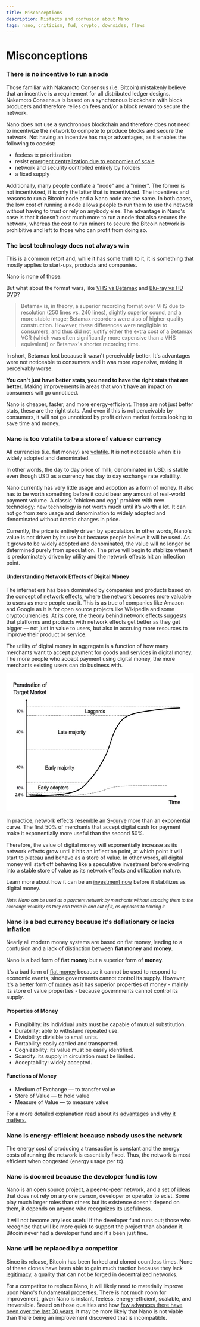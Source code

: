 ```yaml
---
title: Misconceptions
description: Misfacts and confusion about Nano
tags: nano, criticism, fud, crypto, downsides, flaws
---
```


# Misconceptions

### There is no incentive to run a node

Those familiar with Nakamoto Consensus (i.e. Bitcoin) mistakenly believe that an incentive is a requirement for all distributed ledger designs. Nakamoto Consensus is based on a synchronous blockchain with block producers and therefore relies on fees and/or a block reward to secure the network.

Nano does not use a synchronous blockchain and therefore does not need to incentivize the network to compete to produce blocks and secure the network. Not having an incentive has major advantages, as it enables the following to coexist:

- feeless tx prioritization
- resist <a href="https://medium.com/@clemahieu/emergent-centralization-due-to-economies-of-scale-83cc85a7cbef" target="_blank">emergent centralization due to economies of scale</a>
- network and security controlled entirely by holders
- a fixed supply

Additionally, many people conflate a "node" and a "miner". The former is not incentivized, it is only the latter that is incentivized. The incentives and reasons to run a Bitcoin node and a Nano node are the same. In both cases, the low cost of running a node allows people to run them to use the network without having to trust or rely on anybody else. The advantage in Nano's case is that it doesn't cost much more to run a node that also secures the network, whereas the cost to run miners to secure the Bitcoin network is prohibitive and left to those who can profit from doing so.

### The best technology does not always win

This is a common retort and, while it has some truth to it, it is something that mostly applies to start-ups, products and companies.

Nano is none of those.

But what about the format wars, like <a href="https://en.wikipedia.org/wiki/Videotape_format_war" target="_blank">VHS vs Betamax</a> and <a href="https://en.wikipedia.org/wiki/High-definition_optical_disc_format_war" target="_blank">Blu-ray vs HD DVD</a>?

> Betamax is, in theory, a superior recording format over VHS due to resolution (250 lines vs. 240 lines), slightly superior sound, and a more stable image; Betamax recorders were also of higher-quality construction. However, these differences were negligible to consumers, and thus did not justify either the extra cost of a Betamax VCR (which was often significantly more expensive than a VHS equivalent) or Betamax's shorter recording time.

In short, Betamax lost because it wasn't perceivably better. It's advantages were not noticeable to consumers and it was more expensive, making it perceivably worse.

**You can't just have better stats, you need to have the right stats that are better.** Making improvements in areas that won't have an impact on consumers will go unnoticed.

Nano is cheaper, faster, and more energy-efficient. These are not just better stats, these are the right stats. And even if this is not perceivable by consumers, it will not go unnoticed by profit driven market forces looking to save time and money.

### Nano is too volatile to be a store of value or currency

All currencies (i.e. fiat money) are <a href="https://en.wikipedia.org/wiki/Foreign_exchange_market" target="_blank">volatile</a>. It is not noticeable when it is widely adopted and denominated.

In other words, the day to day price of milk, denominated in USD, is stable even though USD as a currency has day to day exchange rate volatility.

Nano currently has very little usage and adoption as a form of money. It also has to be worth something before it could bear any amount of real-world payment volume. A classic "chicken and egg" problem with new technology: new technology is not worth much until it’s worth a lot. It can not go from zero usage and denomination to widely adopted and denominated without drastic changes in price.

Currently, the price is entirely driven by speculation. In other words, Nano's value is not driven by its use but because people believe it will be used. As it grows to be widely adopted and denominated, the value will no longer be determined purely from speculation. The prive will begin to stabilize when it is predominately driven by utility and the network effects hit an inflection point.

#### Understanding Network Effects of Digital Money

The internet era has been dominated by companies and products based on the concept of <a href="https://en.wikipedia.org/wiki/Metcalfe%27s_law" target="_blank">network effects</a>, where the network becomes more valuable to users as more people use it. This is as true of companies like Amazon and Google as it is for open source projects like Wikipedia and some cryptocurrencies. At its core, the theory behind network effects suggests that platforms and products with network effects get better as they get bigger — not just in value to users, but also in accruing more resources to improve their product or service.

The utility of digital money in aggregate is a function of how many merchants want to accept payment for goods and services in digital money. The more people who accept payment using digital money, the more merchants existing users can do business with.

<img alt='Digital Money, like Nano, has an S-curve Network Effects' src='/resources/s-curve.jpg' />

In practice, network effects resemble an <a href="https://spectrum.ieee.org/computing/networks/metcalfes-law-is-wrong" target="_blank">S-curve</a> more than an exponential curve. The first 50% of merchants that accept digital cash for payment make it exponentially more useful than the second 50%.

Therefore, the value of digital money will exponentially increase as its network effects grow until it hits an inflection point, at which point it will start to plateau and behave as a store of value. In other words, all digital money will start off behaving like a speculative investment before evolving into a stable store of value as its network effects and utilization mature.

Learn more about how it can be an <a href="/introduction/investment-thesis">investment now</a> before it stabilizes as digital money.

<small>_Note: Nano can be used as a payment network by merchants without exposing them to the exchange volatility as they can trade in and out of it, as opposed to holding it._</small>

### Nano is a bad currency because it's deflationary or lacks inflation

Nearly all modern money systems are based on fiat money, leading to a confusion and a lack of distinction between **fiat money** and **money**.

Nano is a bad form of **fiat money** but a superior form of **money**.

It's a bad form of <a href="https://en.wikipedia.org/wiki/Fiat_money" target="_blank">fiat money</a> because it cannot be used to respond to economic events, since governments cannot control its supply. However, it's a better form of <a href="https://en.wikipedia.org/wiki/Money" target="_blank">money</a> as it has superior properties of money - mainly its store of value properties - because governments cannot control its supply.

#### Properties of Money

- Fungibility: its individual units must be capable of mutual substitution.
- Durability: able to withstand repeated use.
- Divisibility: divisible to small units.
- Portability: easily carried and transported.
- Cognizability: its value must be easily identified.
- Scarcity: its supply in circulation must be limited.
- Acceptability: widely accepted.

#### Functions of Money

- Medium of Exchange — to transfer value
- Store of Value — to hold value
- Measure of Value — to measure value

For a more detailed explanation read about its <a href="/introduction/advantages">advantages</a> and <a href="/introduction/why-it-matters">why it matters.</a>

### Nano is energy-efficient because nobody uses the network

The energy cost of producing a transaction is constant and the energy costs of running the network is essentially fixed. Thus, the network is most efficient when congested (energy usage per tx).

### Nano is doomed because the developer fund is low

Nano is an open source project, a peer-to-peer network, and a set of ideas that does not rely on any one person, developer or operator to exist. Some play much larger roles than others but its existence doesn't depend on them, it depends on anyone who recognizes its usefulness.

It will not become any less useful if the developer fund runs out; those who recognize that will be more quick to support the project than abandon it. Bitcoin never had a developer fund and it's been just fine.

### Nano will be replaced by a competitor

Since its release, Bitcoin has been forked and cloned countless times. None of these clones have been able to gain much traction because they lack <a href="https://vitalik.ca/general/2021/03/23/legitimacy.html" target="_blank">legitimacy</a>, a quality that can not be forged in decentralized networks.

For a competitor to replace Nano, it will likely need to materially improve upon Nano's fundamental properties. There is not much room for improvement, given Nano is instant, feeless, energy-efficient, scalable, and irreversible. Based on those qualities and how <a href="/history/overview">few advances there have been over the last 30 years</a>, it may be more likely that Nano is not viable than there being an improvement discovered that is incompatible.
